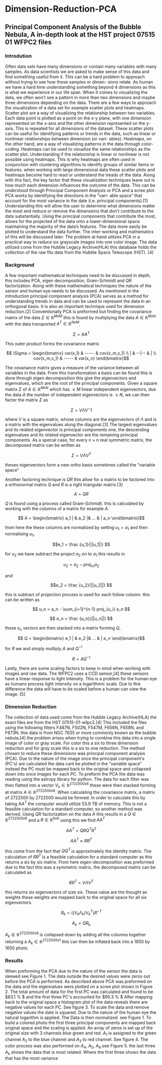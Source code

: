 # Dimension-Reduction-PCA
## Principal Component Analysis of the Bubble Nebula, A in-depth look at the HST project 07515 01 WFPC2 files

### Introdution
Often data sets have many dimensions or contain many variables with many samples.
As data scientists we are asked to make sense of this data and find something useful from it.
This can be a hard problem to approach without trying to see how these samples or dimen-
sions relate. As human we have a hard time understanding something beyond 4 dimensions
as this is what we experience in our life span. When it comes to visualizing the data, we often
won’t see a pattern in more than two dimensions and maybe three dimensions depending
on the data. There are a few ways to approach the visualization of a data set for example
scatter plots and heatmaps. Scatter plot are a way of visualizing the relationship between
two variables. Each data point is plotted as a point on the x-y plane, with one dimension
represented on the x-axis and the other dimension represented on the y-axis. This is repeated
for all dimensions of the dataset. These scatter plots can be useful for identifying patterns
or trends in the data, such as linear or nonlinear relationships between dimension (or vari-
ables). Heatmaps, on the other hand, are a way of visualizing patterns in the data through
color-coding. Heatmaps can be used to visualize the same relationships as the scatter plot.
Understanding if the relationship is linear or nonlinear is not possible using heatmaps. This
is why heatmaps are often used in conjunction with clustering algorithms to identify groups
of similar items or features. when working with large dimensional data these scatter plots
and heatmaps become hard to read or understand the treads of the data. Along with this
fact, the key factor that these visualization techniques leave out is how much each dimension
influences the outcome of the data. This can be understood through Principal Component
Analysis or PCA and a scree plot. PCA works by identifying the directions in the “vari-
able space” that account for the most variance in the date (i.e. principal components).[1]
Understanding this will allow the user to determine what dimensions matter the most and
reduce or remove the dimensions that don’t contribute to the data substantially. Using the
principal components that contribute the most, allows for the projected of the data onto
a lower-dimensional space maintaining the majority of the data’s features. The data more
easily be plotted to understand the data further. The inter-working and mathematics of
this will be discussed later. The problem at hand utilizes PCA in a practical way to reduce
six grayscale images into one color image. The data utilized come from the Hubble Legacy
Archive(HLA) this database holds the collection of the raw fits data from the Hubble Space Telescope (HST). [4]

### Background
 A few important mathematical techniques need to be discussed in depth, this includes PCA, eigen decomposition, Gram-Schmidt and QR factorization. Along with these mathematical techniques the nature of the sensor and human eye needs to be discussed. As mentioned in the introduction principal component analysis (PCA) serves as a method for understanding trends in data and can be used to represent the data in an orthogonal basis. It is also an important technique used for dimension reduction.[2] Conventionally PCA is preformed but finding the covariance matrix of the data $\Sigma \in \mathbb{R}^{MxM}$ this is found by multiplying the data $A\in \mathbb{R}^{MxN}$ with the data transported $A^T\in \mathbb{R}^{NxM}$.
 
$$\Sigma = AA^T$$

This outer product forms the covariance matrix 

$$ \Sigma  = \begin{bmatrix}
var(x_1) & ----- & cov(x_m,x_1) \\
 | & --|-- & | \\
cov(x_m,x_1) & ----- & var(x_n)
\end{bmatrix}$$

The covariance matrix gives a measure of the variance between all variables in the data. From this transformation a basis can be found this is done through eigen decomposition this give the eigenvectors and eigenvalues, which are the root of the principal components. Given a  square matrix $\Sigma$ of $A\in \mathbb{R}^{MxN}$ which has $\leq M$ linear independent eigenvectors, due the data $A$ the number of independent eigenvectors is $\leq N$, we can then factor the matrix $\Sigma$ as 

$$ \Sigma = V \Lambda V^-1 $$

where $V$ is a square matrix, whose columns are the eigenvectors of $\Lambda$ and is a matrix with the eigenvalues along the diagonal.[3] The largest eigenvalues and its related eigenvector is principal components one, the descending eigenvalues and its related eigenvector are the remaining principal components. As a special case, for every n × n real symmetric matrix, the decomposed matrix can be written as 

$$ \Sigma = V \Lambda V^T $$

theses eigenvectors form a new ortho basis sometimes called the “variable space”

Another factoring technique is $QR$ this allow for a matrix to be factored into a 
orthonormal matrix $Q$ and $R$ is a right triangular matrix.[3]

$$ A = QR$$

$Q$ is found using a process called Gram-Schmidt. this is calculated by working with the columns of a matrix for example $A$. 

$$ A  = \begin{bmatrix}
a_1 | & a_2 |& ... & | a_n 
\end{bmatrix}$$

from here the these columns are normalized by setting $u_1 = a_1$  and then normalising $u_1$, 

$$e_1 = \frac {u_1}{||u_1||} $$

for $u_2$ we have subtract the project $a_2$ on to $a_1$ this results in  

$$u_2  =  a_2 - proj_{u_1} a_2 $$

and 

$$e_2 = \frac {u_2}{||u_2||} $$

this is subtract of projection process is used for each follow column. this can be written as 

$$ u_n = a_n - \sum_{i=1}^{n-1} proj_{u_i} a_n $$

$$ e_n = \frac {u_n}{||u_n||} $$

these $e_n$ vectors are then stacked into a matrix forming $Q$, 

$$ Q  = \begin{bmatrix}
e_1 | & e_2 |& ... & | e_n 
\end{bmatrix}$$

for $R$ we and simply multiply $A$ and $Q^{-1}$ 


$$ R= A Q^{-1} $$

Lastly, there are some scaling factors to keep in mind when working with images and raw data. The WFPC2 uses a CCD sensor,[4]  these sensors have a linear response to light intensity. This is a problem for the human eye as humans process light intensity on a logarithmic scale. Due to this difference the data will have to be scaled before a human can view the image. [5]

### Dimension Reduction
The collection of data used come from the Hubble Legacy Archive(HLA) the exact files are from the HST  07515-01-wfpc2.[4] This included the files using the following filters F487N, F502N, F547M, F656N, F658N, and F673N. 
this data is from NGC 7635 or more commonly known as the bubble nebula.[4] the problem arises when trying to combine this data into a single image of color or gray scale. For color this a six to three dimension reduction and for gray scale this is a six to one reduction. The method chosen to reduce these dimensions was principal component analysis (PCA). Due to the nature of the image once the principal component's (PC's) are calculated the data cant be plotted in the “variable space” instead the PC must be mapped back to the original space and collapsed down into once images for each PC. To preform the PCA the data was reading using the astropy library for python. The data for each filter was then flatted into a vector $V_n\in \mathbb{R}^{2722500x6}$ these were then stacked forming at matrix $A\in \mathbb{R}^{2722500x6}$. When calculating the covariance matrix, a matrix of 2722500 by 2722500 would be formed. In order to calculate this by taking $AA^T$ the computer would utilize 53.9 TB of memory. This is not a feasible calculation for a standard computer, so another method was derived. Using QR factorization on the data $A$ this results in a  $Q\in \mathbb{R}^{2722500x6}$ and a $R\in \mathbb{R}^{6x6}$ using this we find $AA^T$

$$AA^T = QRQ^TR^T$$

$$AA^T \approx RR^T$$

this come from the fact that $QQ^T$ is approximately the identity matrix. The calculation of $RR^T$ is a feasible calculation for a standard computer as this returns a six by six matrix. From here eigen-decomposition was preformed due to the fact this was a symmetric matrix, the decomposed matrix can be calculated as 

$$ RR^T = V \Lambda V^T $$

this returns six eigenvectors of size six. These value are the thought as weights these weights are mapped back to the original space for all six eigenvectors. 

$$ R_k  = ((V_k \Lambda_k )V_k^T) R^{-T}$$

$$A_k = QR_k$$

$A_k\in \mathbb{R}^{2722500x6}$ is collapsed down by adding all the colunms together returning a $A_k\in \mathbb{R}^{2722500x1}$ this can then be inflated back into a 1650 by 1650 photo.

### Results
When preforming the PCA due to the nature of the sensor the data is skewed see Figure 1. The data outside the desired values were zeros out before the PCA is performed. As described above PCA was preformed on the data and the eigenvalues were plotted on a scree plot shown in Figure 2. The total amount of data for the first PC was calculated and found to be $83.1 \% $ and the first three PC's accounted for $95.3 \% $
After mapping back to the original space a histogram plot of the data reveals there are negative values for each PC. See figure 3. To scale the data and remove negative values the date is squared. Due to the nature of the human eye the natural logarithm is applied. The Data is then normalized. see Figure 1. To build a colored photo the first three principal components are mapped back original space and the scaling is applied. An array of zeros is set up of the original size with 3 channels blue green and red. $A_1$ is assigned to the green channel $A_2$ to the blue channel and $A_3$ to red channel. See figure 4. The color process was also performed on $A_4$, $A_5$, $A_6$.see Figure 5. the last three $A_k$ shows the data that is most related. Where the first three shows the data that has the most variance 


